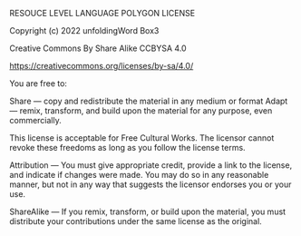 RESOUCE LEVEL LANGUAGE POLYGON LICENSE

Copyright (c) 2022  unfoldingWord Box3

Creative Commons By Share Alike CCBYSA 4.0

https://creativecommons.org/licenses/by-sa/4.0/


You are free to:

Share — copy and redistribute the material in any medium or format
Adapt — remix, transform, and build upon the material
for any purpose, even commercially.

This license is acceptable for Free Cultural Works.
The licensor cannot revoke these freedoms as long as you follow the license terms.

Attribution — You must give appropriate credit, provide a link to the license, and indicate if changes were made. You may do so in any reasonable manner, but not in any way that suggests the licensor endorses you or your use.

ShareAlike — If you remix, transform, or build upon the material, you must distribute your contributions under the same license as the original.